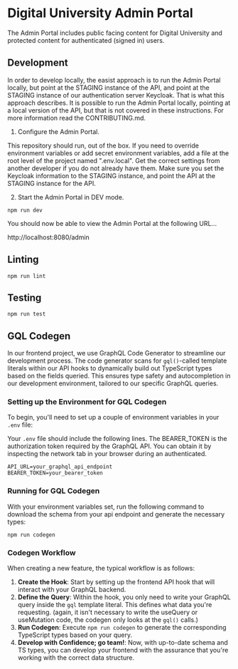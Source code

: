 # Digital University Admin Portal

The Admin Portal includes public facing content for Digital University and protected content for authenticated (signed in) users.

## Development

In order to develop locally, the easist approach is to run the Admin Portal locally, but point at the STAGING instance of the API, and point at the STAGING instance of our authentication server Keycloak. That is what this approach describes. It is possible to run the Admin Portal locally, pointing at a local version of the API, but that is not covered in these instructions. For more information read the CONTRIBUTING.md.

1. Configure the Admin Portal.

This repository should run, out of the box. If you need to override environment variables or add secret environment variables, add a file at the root level of the project named ".env.local". Get the correct settings from another developer if you do not already have them. Make sure you set the Keycloak information to the STAGING instance, and point the API at the STAGING instance for the API.

2. Start the Admin Portal in DEV mode.

`npm run dev`

You should now be able to view the Admin Portal at the following URL...

http://localhost:8080/admin

## Linting

`npm run lint`

## Testing

`npm run test`

## GQL Codegen

In our frontend project, we use GraphQL Code Generator to streamline our development process. The code generator scans for `gql()`-called template literals within our API hooks to dynamically build out TypeScript types based on the fields queried. This ensures type safety and autocompletion in our development environment, tailored to our specific GraphQL queries.

### Setting up the Environment for GQL Codegen

To begin, you'll need to set up a couple of environment variables in your `.env` file:

Your `.env` file should include the following lines. The BEARER_TOKEN is the authorization token required by the GraphQL API. You can obtain it by inspecting the network tab in your browser during an authenticated.

```
API_URL=your_graphql_api_endpoint
BEARER_TOKEN=your_bearer_token
```

### Running for GQL Codegen

With your environment variables set, run the following command to download the schema from your api endpoint and generate the necessary types:

```
npm run codegen
```

### Codegen Workflow

When creating a new feature, the typical workflow is as follows:

1. **Create the Hook**: Start by setting up the frontend API hook that will interact with your GraphQL backend.
2. **Define the Query**: Within the hook, you only need to write your GraphQL query inside the `gql` template literal. This defines what data you're requesting. (again, it isn't necessary to write the useQuery or useMutation code, the codegen only looks at the `gql()` calls.)
3. **Run Codegen**: Execute `npm run codegen` to generate the corresponding TypeScript types based on your query.
4. **Develop with Confidence; go team!**: Now, with up-to-date schema and TS types, you can develop your frontend with the assurance that you're working with the correct data structure.
